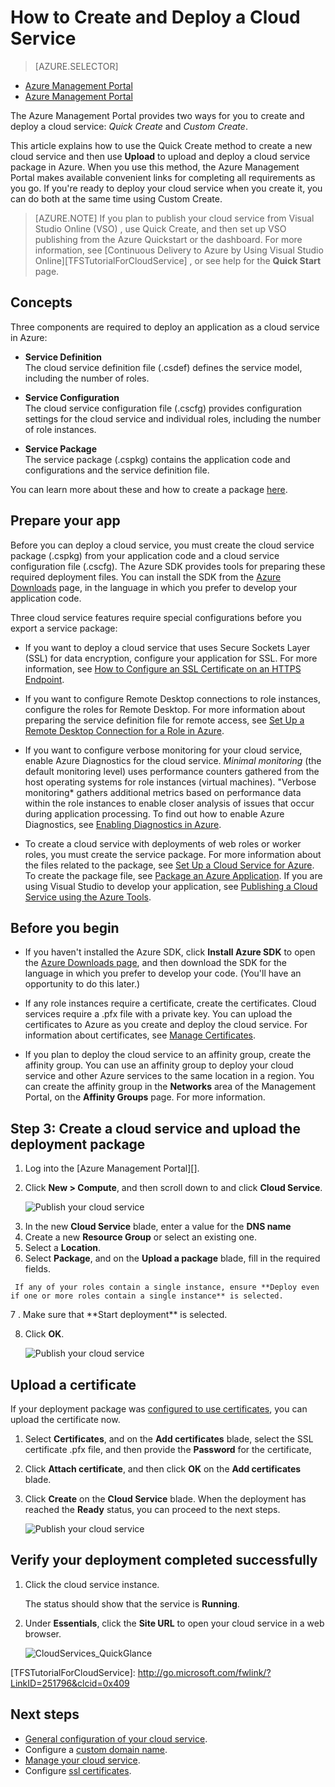 <properties
	pageTitle="How to create and deploy a cloud service | Windows Azure"
	description="Learn how to create and deploy a cloud service using the Quick Create method in Azure. These examples use the Azure Management Portal."
	services="cloud-services"
	documentationCenter=""
	authors="Thraka"
	manager="timlt"
	editor=""/>

<tags
	ms.service="cloud-services"
	ms.date="12/07/2015"
	wacn.date=""/>




<!-- deleted by customization
# How to create and deploy a cloud service
-->
<!-- keep by customization: begin -->
# How to Create and Deploy a Cloud Service
<!-- keep by customization: end -->

> [AZURE.SELECTOR]
- [Azure Management Portal](/documentation/articles/cloud-services-how-to-create-deploy)
- [Azure Management Portal](/documentation/articles/cloud-services-how-to-create-deploy-portal)

The Azure Management Portal provides two ways for you to create and deploy a cloud service: *Quick Create* and *Custom Create*.

This article explains how to use the Quick Create method to create a new cloud service and then use **Upload** to upload and deploy a cloud service package in Azure. When you use this method, the Azure Management Portal makes available convenient links for completing all requirements as you go. If you're ready to deploy your cloud service when you create it, you can do both at the same time using Custom Create.

> [AZURE.NOTE] If you plan to publish your cloud service from Visual Studio <!-- deleted by customization Team Services (VSTS) --><!-- keep by customization: begin --> Online (VSO) <!-- keep by customization: end -->, use Quick Create, and then set up <!-- deleted by customization VSTS --><!-- keep by customization: begin --> VSO <!-- keep by customization: end --> publishing from the Azure Quickstart or the dashboard. For more information, see [Continuous Delivery to Azure by Using Visual Studio <!-- deleted by customization Team Services][TFSTutorialForCloudService] --><!-- keep by customization: begin --> Online][TFSTutorialForCloudService] <!-- keep by customization: end -->, or see help for the **Quick Start** page.

## Concepts
Three components are required to deploy an application as a cloud service in Azure:

- **Service Definition**  
  The cloud service definition file (.csdef) defines the service model, including the number of roles.

- **Service Configuration**  
  The cloud service configuration file (.cscfg) provides configuration settings for the cloud service and individual roles, including the number of role instances.

- **Service Package**  
  The service package (.cspkg) contains the application code and configurations and the service definition file.

You can learn more about these and how to create a package [here](/documentation/articles/cloud-services-model-and-package).

## Prepare your app
Before you can deploy a cloud service, you must create the cloud service package (.cspkg) from your application code and a cloud service configuration file (.cscfg). The Azure SDK provides tools for preparing these required deployment files. You can install the SDK from the [Azure Downloads](/downloads/) page, in the language in which you prefer to develop your application code.

Three cloud service features require special configurations before you export a service package:

<!-- deleted by customization
- If you want to deploy a cloud service that uses Secure Sockets Layer (SSL) for data encryption, [configure your application](/documentation/articles/cloud-services-configure-ssl-certificate-portal#modify) for SSL.

- If you want to configure Remote Desktop connections to role instances, [configure the roles](/documentation/articles/cloud-services-role-enable-remote-desktop) for Remote Desktop. This can only be done in the Management Portal.

- If you want to configure verbose monitoring for your cloud service, enable Azure Diagnostics for the cloud service. *Minimal monitoring* (the default monitoring level) uses performance counters gathered from the host operating systems for role instances (virtual machines). *Verbose monitoring* gathers additional metrics based on performance data within the role instances to enable closer analysis of issues that occur during application processing. To find out how to enable Azure Diagnostics, see [Enabling diagnostics in Azure](/documentation/articles/cloud-services-dotnet-diagnostics).

To create a cloud service with deployments of web roles or worker roles, you must [create the service package](/documentation/articles/cloud-services-model-and-package#servicepackagecspkg).
-->
<!-- keep by customization: begin -->
- If you want to deploy a cloud service that uses Secure Sockets Layer (SSL) for data encryption, configure your application for SSL. For more information, see [How to Configure an SSL Certificate on an HTTPS Endpoint](https://msdn.microsoft.com/zh-cn/library/azure/ff795779.aspx).

- If you want to configure Remote Desktop connections to role instances, configure the roles for Remote Desktop. For more information about preparing the service definition file for remote access, see [Set Up a Remote Desktop Connection for a Role in Azure](https://msdn.microsoft.com/zh-cn/library/hh124107.aspx).

- If you want to configure verbose monitoring for your cloud service, enable Azure Diagnostics for the cloud service. *Minimal monitoring* (the default monitoring level) uses performance counters gathered from the host operating systems for role instances (virtual machines). "Verbose monitoring* gathers additional metrics based on performance data within the role instances to enable closer analysis of issues that occur during application processing. To find out how to enable Azure Diagnostics, see [Enabling Diagnostics in Azure](/documentation/articles/cloud-services-dotnet-diagnostics).

- To create a cloud service with deployments of web roles or worker roles, you must create the service package. For more information about the files related to the package, see [Set Up a Cloud Service for Azure](http://msdn.microsoft.com/zh-cn/library/hh124108.aspx). To create the package file, see [Package an Azure Application](http://msdn.microsoft.com/zh-cn/library/hh403979.aspx). If you are using Visual Studio to develop your application, see [Publishing a Cloud Service using the Azure Tools](http://msdn.microsoft.com/zh-cn/library/ff683672.aspx).
<!-- keep by customization: end -->

## Before you begin

- If you haven't installed the Azure SDK, click **Install Azure SDK** to open the [Azure Downloads page](/downloads/), and then download the SDK for the language in which you prefer to develop your code. (You'll have an opportunity to do this later.)

- If any role instances require a certificate, create the certificates. Cloud services require a .pfx file with a private key. <!-- deleted by customization [You --><!-- keep by customization: begin --> You <!-- keep by customization: end --> can upload the certificates to <!-- deleted by customization Azure]() --><!-- keep by customization: begin --> Azure <!-- keep by customization: end --> as you create and deploy the cloud service. <!-- keep by customization: begin --> For information about certificates, see [Manage Certificates](http://msdn.microsoft.com/zh-cn/library/gg981929.aspx). <!-- keep by customization: end -->

- If you plan to deploy the cloud service to an affinity group, create the affinity group. You can use an affinity group to deploy your cloud service and other Azure services to the same location in a region. You can create the affinity group in the **Networks** area of the <!-- deleted by customization Azure --> Management Portal, on the **Affinity Groups** page. <!-- keep by customization: begin --> For more information. <!-- keep by customization: end -->


## Step 3: Create a cloud service and upload the deployment package

1. Log <!-- deleted by customization in to --><!-- keep by customization: begin --> into <!-- keep by customization: end --> the [Azure Management Portal][].
2. Click **New > Compute**, and then scroll down to and click **Cloud Service**.

    ![Publish your cloud service](./media/cloud-services-how-to-create-deploy-portal/create-cloud-service.png)

<!-- deleted by customization
3. At the bottom of the information page that displays, click **Create**. 
4. In the new **Cloud Service** blade, enter a value for the **DNS name**.
5. Create a new **Resource Group** or select an existing one.
6. Select a **Location**.
7. Select **Package**, and on the **Upload a package** blade, fill in the required fields.
-->
<!-- keep by customization: begin -->
3. In the new **Cloud Service** blade, enter a value for the **DNS name**
4. Create a new **Resource Group** or select an existing one.
5. Select a **Location**.
6. Select **Package**, and on the **Upload a package** blade, fill in the required fields.
<!-- keep by customization: end -->

     If any of your roles contain a single instance, ensure **Deploy even if one or more roles contain a single instance** is selected.

<!-- deleted by customization 8 --><!-- keep by customization: begin --> 7 <!-- keep by customization: end -->. Make sure that **Start deployment** is selected.
<!-- deleted by customization
9. Click **OK**.

    ![Publish your cloud service](./media/cloud-services-how-to-create-deploy-portal/select-package.png)
-->
<!-- keep by customization: begin -->
8. Click **OK**.

    ![Publish your cloud service](./media/cloud-services-how-to-create-deploy-portal/select-package.png)
<!-- keep by customization: end -->

## Upload a certificate

If your deployment package was [configured to use certificates](/documentation/articles/cloud-services-configure-ssl-certificate-portal#modify), you can upload the certificate now.

1. Select **Certificates**, and on the **Add certificates** blade, select the SSL certificate .pfx file, and then provide the **Password** for the certificate,
2. Click **Attach certificate**, and then click **OK** on the **Add certificates** blade.
3. Click **Create** on the **Cloud Service** blade. When the deployment has reached the **Ready** status, you can proceed to the next steps.

    ![Publish your cloud service](./media/cloud-services-how-to-create-deploy-portal/attach-cert.png)


## Verify your deployment completed successfully

1. Click the cloud service instance.

	The status should show that the service is **Running**.

2. Under **Essentials**, click the **Site URL** to open your cloud service in a web browser.

    ![CloudServices_QuickGlance](./media/cloud-services-how-to-create-deploy-portal/running.png)


[TFSTutorialForCloudService]: <!-- deleted by customization http://go.microsoft.com/fwlink/?LinkID=251796 --><!-- keep by customization: begin --> http://go.microsoft.com/fwlink/?LinkID=251796&clcid=0x409 <!-- keep by customization: end -->

## Next steps

* [General configuration of your cloud service](/documentation/articles/cloud-services-how-to-configure-portal).
* Configure a [custom domain name](/documentation/articles/cloud-services-custom-domain-name-portal).
* [Manage your cloud service](/documentation/articles/cloud-services-how-to-manage-portal).
* Configure [ssl certificates](/documentation/articles/cloud-services-configure-ssl-certificate-portal).